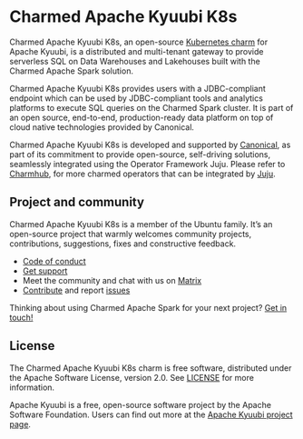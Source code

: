 # Charmed Apache Kyuubi K8s

Charmed Apache Kyuubi K8s, an open-source [Kubernetes charm](https://juju.is/docs/olm/charmed-operator) for Apache Kyuubi, is a distributed and multi-tenant gateway to provide serverless SQL on Data Warehouses and Lakehouses built with the Charmed Apache Spark solution.

Charmed Apache Kyuubi K8s provides users with a JDBC-compliant endpoint which can be used by JDBC-compliant tools and analytics platforms to execute SQL queries on the Charmed Spark cluster.
It is part of an open source, end-to-end, production-ready data platform on top of cloud native technologies provided by Canonical.

Charmed Apache Kyuubi K8s is developed and supported by [Canonical](https://canonical.com/), as part of its commitment to provide open-source, self-driving solutions, seamlessly integrated using the Operator Framework Juju.
Please refer to [Charmhub](https://charmhub.io/), for more charmed operators that can be integrated by [Juju](https://juju.is/).

<!--
# Navigation

SEE TEMPLATE
-->

## Project and community

Charmed Apache Kyuubi K8s is a member of the Ubuntu family. It’s an open-source project that warmly welcomes community projects, contributions, suggestions, fixes and constructive feedback.

- [Code of conduct](https://ubuntu.com/community/code-of-conduct)
- [Get support](https://canonical.com/data)
- Meet the community and chat with us on [Matrix](https://matrix.to/#/#charmhub-data-platform:ubuntu.com)
- [Contribute](https://github.com/canonical/kyuubi-k8s-operator/blob/main/CONTRIBUTING.md) and report [issues](https://github.com/canonical/kyuubi-k8s-operator/issues/new)

Thinking about using Charmed Apache Spark for your next project? [Get in touch!](https://canonical.com/data)

## License

The Charmed Apache Kyuubi K8s charm is free software, distributed under the Apache Software License, version 2.0. See [LICENSE](https://github.com/canonical/kyuubi-k8s-operator/blob/main/LICENSE) for more information.

Apache Kyuubi is a free, open-source software project by the Apache Software Foundation. Users can find out more at the [Apache Kyuubi project page](https://kyuubi.apache.org/).
